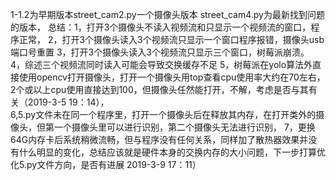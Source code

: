 1-1.2为早期版本street_cam2.py一个摄像头版本 street_cam4.py为最新找到问题的版本，
总结：1，打开3个摄像头不读入视频流和只显示一个视频流的窗口，程序正常，
      2，打开3个摄像头读入3个视频流只显示一个窗口程序报错，摄像头usb端口号重置
      3，打开3个摄像头读入3个视频流只显示三个窗口，树莓派崩溃。
      4，综述三个视频流同时读入可能会导致交换缓存不足
      5，树莓派在yolo算法外直接使用opencv打开摄像头，打开一个摄像头用top查看cpu使用率大约在70左右，2个或以上cpu使用直接达到100，但摄像头任然能打开，不解，考虑是否与其有关（2019-3-5  19：14），  
      6,5.py文件未在同一个程序里，打开一个摄像头后在释放其内存，在打开类外的摄像头，但第一个摄像头里可以进行识别，第二个摄像头无法进行识别，
      7，更换64G内存卡后系统稍微流畅，但与程序没有任何关系，同样加了散热器效果并没有什么明显的变化，总结应该就是硬件本身的交换内存的大小问题，下一步打算优化5.py文件方向，是否有进展 2019-3-9  17：11）

